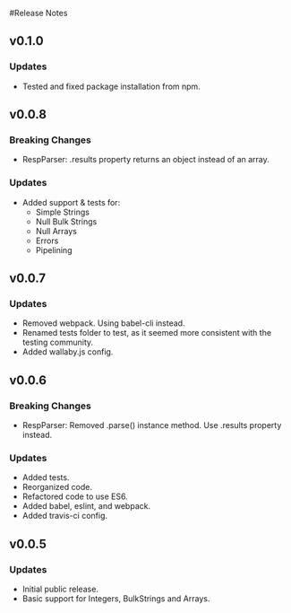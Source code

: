 #Release Notes

## v0.1.0

### Updates
- Tested and fixed package installation from npm.

## v0.0.8

### Breaking Changes
- RespParser: .results property returns an object instead of an array.

### Updates
- Added support & tests for:
  - Simple Strings
  - Null Bulk Strings
  - Null Arrays
  - Errors
  - Pipelining

## v0.0.7

### Updates
- Removed webpack. Using babel-cli instead.
- Renamed tests folder to test, as it seemed more consistent with the testing community.
- Added wallaby.js config.

## v0.0.6

### Breaking Changes
- RespParser: Removed .parse() instance method. Use .results property instead.

### Updates
- Added tests.
- Reorganized code.
- Refactored code to use ES6.
- Added babel, eslint, and webpack.
- Added travis-ci config.

## v0.0.5

### Updates
- Initial public release.
- Basic support for Integers, BulkStrings and Arrays.